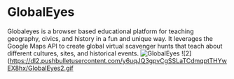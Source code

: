 # GlobalEyes
Globaleyes is a browser based educational platform for teaching geography, civics, and history in a fun and unique way. It leverages the Google Maps API to create global virtual scavenger hunts that teach about different cultures, sites, and historical events.
![GlobalEyes](https://dl2.pushbulletusercontent.com/qlFQ4O2ImDb3SuPTcIxJgsCznfKd0sVj/GlobalEyes.gif)
![2](https://dl2.pushbulletusercontent.com/y6uqJQ3gpvCgSSLaTCdmqptTHYwEX8hx/GlobalEyes2.gif


